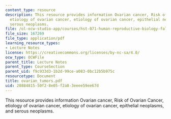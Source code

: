 ```yaml
---
content_type: resource
description: This resource provides information Ovarian cancer, Risk of Ovarian Cancer,
  etiology of ovarian cancer, etiology of ovarian cancer, epithelial neoplasms, and
  serous neoplasms.
file: /ol-ocw-studio-app/courses/hst-071-human-reproductive-biology-fall-2005/2088481550f28e05f2a83eeee59ee67d_ovarian_tumors.pdf
file_size: 167269
file_type: application/pdf
learning_resource_types:
- Lecture Notes
license: https://creativecommons.org/licenses/by-nc-sa/4.0/
ocw_type: OCWFile
parent_title: Lecture Notes
parent_type: CourseSection
parent_uid: f9c933d3-1b2d-99ce-a083-0bc12b5b975c
resourcetype: Document
title: ovarian_tumors.pdf
uid: 20884815-50f2-8e05-f2a8-3eeee59ee67d
---
```

This resource provides information Ovarian cancer, Risk of Ovarian Cancer, etiology of ovarian cancer, etiology of ovarian cancer, epithelial neoplasms, and serous neoplasms.